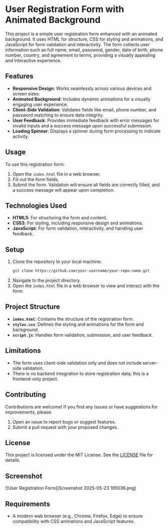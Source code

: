 # User Registration Form with Animated Background

This project is a simple user registration form enhanced with an animated background. It uses HTML for structure, CSS for styling and animations, and JavaScript for form validation and interactivity. The form collects user information such as full name, email, password, gender, date of birth, phone number, country, and agreement to terms, providing a visually appealing and interactive experience.

## Features

- **Responsive Design**: Works seamlessly across various devices and screen sizes.
- **Animated Background**: Includes dynamic animations for a visually engaging user experience.
- **Client-Side Validation**: Validates fields like email, phone number, and password matching to ensure data integrity.
- **User Feedback**: Provides immediate feedback with error messages for invalid inputs and a success message upon successful submission.
- **Loading Spinner**: Displays a spinner during form processing to indicate activity.

## Usage

To use this registration form:
1. Open the `index.html` file in a web browser.
2. Fill out the form fields.
3. Submit the form. Validation will ensure all fields are correctly filled, and a success message will appear upon completion.

## Technologies Used

- **HTML5**: For structuring the form and content.
- **CSS3**: For styling, including responsive design and animations.
- **JavaScript**: For form validation, interactivity, and handling user feedback.

## Setup

1. Clone the repository to your local machine:
   ```bash
   git clone https://github.com/your-username/your-repo-name.git
   ```
2. Navigate to the project directory.
3. Open the `index.html` file in a web browser to view and interact with the form.

## Project Structure

- **`index.html`**: Contains the structure of the registration form.
- **`styles.css`**: Defines the styling and animations for the form and background.
- **`script.js`**: Handles form validation, submission, and user feedback.

## Limitations

- The form uses client-side validation only and does not include server-side validation.
- There is no backend integration to store registration data; this is a frontend-only project.

## Contributing

Contributions are welcome! If you find any issues or have suggestions for improvements, please:
1. Open an issue to report bugs or suggest features.
2. Submit a pull request with your proposed changes.

## License

This project is licensed under the MIT License. See the [LICENSE](LICENSE) file for details.

## Screenshot

![User Registration Form](Screenshot 2025-05-23 195036.png)

## Requirements

- A modern web browser (e.g., Chrome, Firefox, Edge) to ensure compatibility with CSS animations and JavaScript features.
